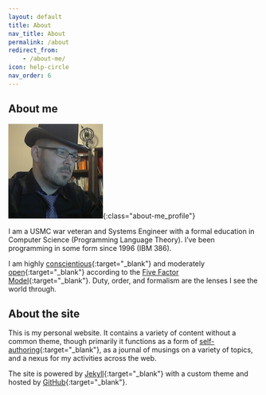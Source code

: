 ```yaml
---
layout: default
title: About
nav_title: About
permalink: /about
redirect_from:
    - /about-me/
icon: help-circle
nav_order: 6
---
```


## About me

![Profile Image](/images/profile/top-hat-justice.jpg){:class="about-me_profile"}

I am a USMC war veteran and Systems Engineer with a formal education in Computer Science (Programming Language Theory). 
I’ve been programming in some form since 1996 (IBM 386).

I am highly [conscientious](https://www.youtube.com/watch?v=q15eTySnWxc){:target="_blank"} and moderately
[open](https://www.youtube.com/watch?v=qRFxulvRC7I){:target="_blank"} according to the [Five Factor Model](https://en.wikipedia.org/wiki/Big_Five_personality_traits){:target="_blank"}.
Duty, order, and formalism are the lenses I see the world through.

## About the site

This is my personal website. It contains a variety of content without a common theme,
though primarily it functions as a form of [self-authoring](https://youtu.be/qa9u5t3C0AI){:target="_blank"},
as a journal of musings on a variety of topics, and a nexus for my activities across the web.

The site is powered by [Jekyll](https://jekyllrb.com/){:target="_blank"} with a custom theme and hosted by [GitHub](https://github.com/thenewobjective/thenewobjective.github.io){:target="_blank"}.
